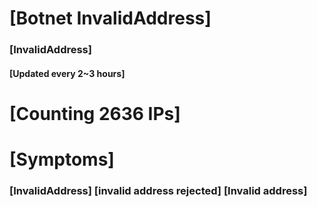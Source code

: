 # [Botnet InvalidAddress]
### [InvalidAddress]
#### [Updated every 2~3 hours]

# [Counting 2636 IPs]

# [Symptoms] 

###   [InvalidAddress] [invalid address rejected] [Invalid address]

